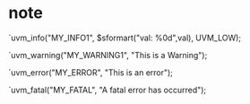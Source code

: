 # note
`uvm_info("MY_INFO1", $sformart("val: %0d",val), UVM_LOW);

`uvm_warning("MY_WARNING1", "This is a Warning");

`uvm_error("MY_ERROR", "This is an error");

`uvm_fatal("MY_FATAL", "A fatal error has occurred");
